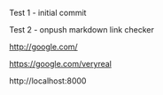 Test 1 - initial commit


Test 2 - onpush markdown link checker

http://google.com/

https://google.com/veryreal

http://localhost:8000